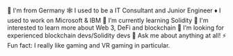 🥨 I'm from Germany
🕸 I used to be a IT Consultant and Junior Engineer
♦ I used to work on Microsoft & IBM
🌱 I’m currently learning Solidity
👯 I'm interested to learn more about Web 3, DeFi and blockchain
🤔 I’m looking for experienced blockchain devs/Solidity devs 
💬 Ask me about anything at all!
⚡ Fun fact: I really like gaming and VR gaming in particular.
